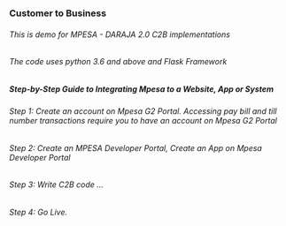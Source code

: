 ### Customer to Business 
###### This is demo for MPESA - DARAJA 2.0 C2B implementations
###### The code uses python 3.6 and above and Flask Framework
##### Step-by-Step Guide to Integrating Mpesa to a Website, App or System
###### Step 1: Create an account on Mpesa G2 Portal. Accessing pay bill and till number transactions require you to have an account on Mpesa G2 Portal
###### Step 2: Create an MPESA Developer Portal, Create an App on Mpesa Developer Portal
###### Step 3: Write C2B code ...
###### Step 4: Go Live.
